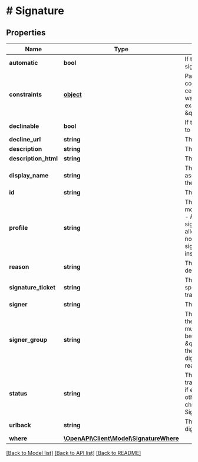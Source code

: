 # # Signature

## Properties

Name | Type | Description | Notes
------------ | ------------- | ------------- | -------------
**automatic** | **bool** | If true indicates that the signer is an _automatic_ one, thus the signature procedure will be different from a regular signer | [optional] 
**constraints** | [**object**](.md) | Particular constraints for the Signature. For example constraints about the _firs tname_ or _last name_ of the certificate associated with the identity is going to sign. The way to use this field is through the _django lookups_, for example:   - \&quot;certificate__subject_givenName__iexact&#x3D;JOHN\&quot; | [optional] 
**declinable** | **bool** | If true the signer is able to decline the Signature if he wants to | [optional] 
**decline_url** | **string** | This is the url to decline a digital signature transaction | [optional] 
**description** | **string** | This is a simple description to attach with the Signature | [optional] 
**description_html** | **string** | This is a _html_ description to attach with the Signature | [optional] 
**display_name** | **string** | This is the name will be displayed on the signature tray associated to the Signature has to be performed. Usually is the _full name_ of the user is going to sign | [optional] 
**id** | **string** | The uuid code that identifies the Signature | [optional] 
**profile** | **string** | The _profile_ field of the Signature object specifies the modality of signature is going to be performed, and can be:   - _PADES_ : allows to exclusively sign a pdf file with the signature     directly affixed into the document;   - _CADES_ : allows to sign different types of documents; the signature     is not \&quot;physically\&quot; into the document but the signature and the file     are placed together in an envelope instead, making thus a .p7m extension. | [optional] 
**reason** | **string** | The reason of the Signature, or rather a motivational description associated to the Signature | [optional] 
**signature_ticket** | **string** | This is the url where a signature tray is predisposed for a specific signer that have to sign a specific digital signature transaction | [optional] 
**signer** | **string** | The user that have to sign the digital signature transaction | [optional] 
**signer_group** | **string** | The group which the signer belongs. This field is used in the scenario of a digital signature transaction that has multiple signatures to be performed, where the signers belongs to the same group. Let&#39;s think to the group _\&quot;teachers\&quot;_ of a school. Thus is possible to add the _signer_group_ _\&quot;teachers\&quot;_ as signers of the digital signature transaction without worrying about who really belong to that group | [optional] 
**status** | **string** | The status of the Signature. As the digital signature transaction is created the status of the Signature is _waiting_, if everything is legit than the status changes to _pending_, otherwise to _error_. Once the Signature is made the status changes to _performed_. If the DST expires before the Signature is performed then the status changes to _expired_ | [optional] 
**urlback** | **string** | The url for the redirection from Signature tray when the digital signature transaction is completed or annulled | [optional] 
**where** | [**\OpenAPI\Client\Model\SignatureWhere**](SignatureWhere.md) |  | [optional] 

[[Back to Model list]](../../README.md#documentation-for-models) [[Back to API list]](../../README.md#documentation-for-api-endpoints) [[Back to README]](../../README.md)


